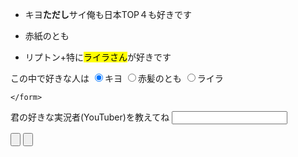 <!DOCTYPE html>
<html lang="ja">
    <head>
        <meta charset=“utf-8” />
      <title><h1>私の好きな実況者</h1>
      </title>
    </head>
    <body>
<section>
  <ul>   <article><p><li>キヨ<strong>ただし</strong>サイ俺も日本TOP４も好きです</p>
       </article>
      <article>  <p><li>赤紙のとも</p></article>
    <article>  <p><li>リプトン+特に<mark>ライラさん</mark>が好きです</p></article>
    </ul> 
<section>  
       <form id="top" action="#" method="post">
    <p>この中で好きな人は
    <input type="radio" name="input11" value="kiyo" checked>キヨ
    <input type="radio" name="input11" value="aka">赤髪のとも
    <input type="radio" name="input11" value="re">ライラ
    </P>
   
  
    </form>
    
  <form id="top" action="#" method="post"><P>君の好きな実況者(YouTuber)を教えてね
                                   <input type="text" name="input1"></p> 
    <p><input type="submit" value="">
    <input type="reset" value=""></p>
</form>
    </body>
</html>
